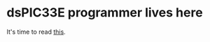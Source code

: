 # dsPIC33E programmer lives here

It's time to read [this](http://ww1.microchip.com/downloads/en/DeviceDoc/70619B.pdf).
